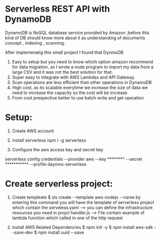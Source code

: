 # Serverless REST API with DynamoDB 
DynamoDB is NoSQL database service provided by Amazon ,before this kind of DB should know more about it as 
understanding of documents concept , indexing , scanning.

After implemenatig this small project I found that DynmoDB

1. Easy to setup but you need to know which option amazon recommend for data migration, as I wrote a node program to import my data from a large CSV and it was not the best solution for that.
2. Super easy to integrate with AWS Lambdas and API Gateway.
3. Scan operations are less efficient than other operations in DynamoDB 
4. High cost, as its scalable everytime we increase the size of data we need to increase the capacity so the cost will be increase
5. From cost prespective better to use batch write and get operation 


# Setup: 
1. Create AWS account 
2. install serverless 
npm i -g serverless

3. Configure the aws access key and secret key 

serverless config credentials 
--provider aws --key ******** --secret *********** 
--profile daynmo-serverless


# Create serverless project:

1. Create templeate 
$ sls create --template aws-nodejs --name <name>
 by entering this command you will have the template of serverless project 
 which contain the 
 serveless.yaml -->  you can define the infrastructure resources you need in projct 
 handler.js -->  File contain example of lambda function which called in one of the http request

2. Install AWS Related Dependencies
$ npm init -y
$ npm install aws-sdk --save-dev
$ npm install uuid --save

